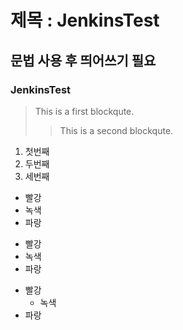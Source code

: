 # 제목 : JenkinsTest
## 문법 사용 후 띄어쓰기 필요
### JenkinsTest
> This is a first blockqute.
> > This is a second blockqute.

1. 첫번째
2. 두번째
3. 세번째

* 빨강
 * 녹색
* 파랑

+ 빨강
 + 녹색
+ 파랑

- 빨강
	- 녹색
- 파랑

